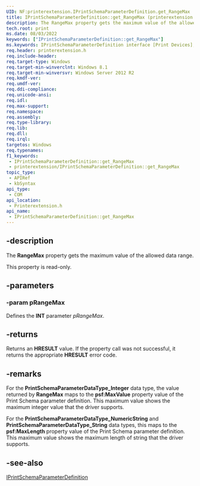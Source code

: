 ```yaml
---
UID: NF:printerextension.IPrintSchemaParameterDefinition.get_RangeMax
title: IPrintSchemaParameterDefinition::get_RangeMax (printerextension.h)
description: The RangeMax property gets the maximum value of the allowed data range.
tech.root: print
ms.date: 08/03/2022
keywords: ["IPrintSchemaParameterDefinition::get_RangeMax"]
ms.keywords: IPrintSchemaParameterDefinition interface [Print Devices],RangeMax property, IPrintSchemaParameterDefinition.RangeMax, IPrintSchemaParameterDefinition.get_RangeMax, IPrintSchemaParameterDefinition::RangeMax, IPrintSchemaParameterDefinition::get_RangeMax, RangeMax property [Print Devices], RangeMax property [Print Devices],IPrintSchemaParameterDefinition interface, get_RangeMax, print._iprintschemaparameterdefinition_rangemax, printerextension/IPrintSchemaParameterDefinition::RangeMax, printerextension/IPrintSchemaParameterDefinition::get_RangeMax
req.header: printerextension.h
req.include-header: 
req.target-type: Windows
req.target-min-winverclnt: Windows 8.1
req.target-min-winversvr: Windows Server 2012 R2
req.kmdf-ver: 
req.umdf-ver: 
req.ddi-compliance: 
req.unicode-ansi: 
req.idl: 
req.max-support: 
req.namespace: 
req.assembly: 
req.type-library: 
req.lib: 
req.dll: 
req.irql: 
targetos: Windows
req.typenames: 
f1_keywords:
 - IPrintSchemaParameterDefinition::get_RangeMax
 - printerextension/IPrintSchemaParameterDefinition::get_RangeMax
topic_type:
 - APIRef
 - kbSyntax
api_type:
 - COM
api_location:
 - Printerextension.h
api_name:
 - IPrintSchemaParameterDefinition::get_RangeMax
---
```


## -description

The **RangeMax** property gets the maximum value of the allowed data range.

This property is read-only.

## -parameters

### -param pRangeMax

Defines the **INT** parameter *pRangeMax*.

## -returns

Returns an **HRESULT** value. If the property call was not successful, it returns the appropriate **HRESULT** error code.

## -remarks

For the **PrintSchemaParameterDataType_Integer** data type, the value returned by **RangeMax** maps to the **psf:MaxValue** property value of the Print Schema parameter definition. This maximum value shows the maximum integer value that the driver supports.

For the **PrintSchemaParameterDataType_NumericString** and **PrintSchemaParameterDataType_String**  data types, this maps to the **psf:MaxLength** property value of the Print Schema parameter definition. This maximum value shows the maximum length of string that the driver supports.

## -see-also

[IPrintSchemaParameterDefinition](nn-printerextension-iprintschemaparameterdefinition.md)
